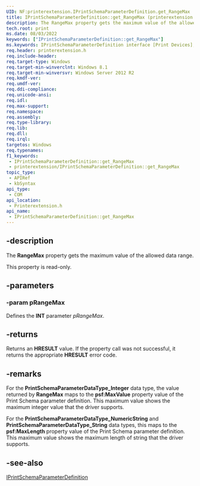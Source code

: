 ```yaml
---
UID: NF:printerextension.IPrintSchemaParameterDefinition.get_RangeMax
title: IPrintSchemaParameterDefinition::get_RangeMax (printerextension.h)
description: The RangeMax property gets the maximum value of the allowed data range.
tech.root: print
ms.date: 08/03/2022
keywords: ["IPrintSchemaParameterDefinition::get_RangeMax"]
ms.keywords: IPrintSchemaParameterDefinition interface [Print Devices],RangeMax property, IPrintSchemaParameterDefinition.RangeMax, IPrintSchemaParameterDefinition.get_RangeMax, IPrintSchemaParameterDefinition::RangeMax, IPrintSchemaParameterDefinition::get_RangeMax, RangeMax property [Print Devices], RangeMax property [Print Devices],IPrintSchemaParameterDefinition interface, get_RangeMax, print._iprintschemaparameterdefinition_rangemax, printerextension/IPrintSchemaParameterDefinition::RangeMax, printerextension/IPrintSchemaParameterDefinition::get_RangeMax
req.header: printerextension.h
req.include-header: 
req.target-type: Windows
req.target-min-winverclnt: Windows 8.1
req.target-min-winversvr: Windows Server 2012 R2
req.kmdf-ver: 
req.umdf-ver: 
req.ddi-compliance: 
req.unicode-ansi: 
req.idl: 
req.max-support: 
req.namespace: 
req.assembly: 
req.type-library: 
req.lib: 
req.dll: 
req.irql: 
targetos: Windows
req.typenames: 
f1_keywords:
 - IPrintSchemaParameterDefinition::get_RangeMax
 - printerextension/IPrintSchemaParameterDefinition::get_RangeMax
topic_type:
 - APIRef
 - kbSyntax
api_type:
 - COM
api_location:
 - Printerextension.h
api_name:
 - IPrintSchemaParameterDefinition::get_RangeMax
---
```


## -description

The **RangeMax** property gets the maximum value of the allowed data range.

This property is read-only.

## -parameters

### -param pRangeMax

Defines the **INT** parameter *pRangeMax*.

## -returns

Returns an **HRESULT** value. If the property call was not successful, it returns the appropriate **HRESULT** error code.

## -remarks

For the **PrintSchemaParameterDataType_Integer** data type, the value returned by **RangeMax** maps to the **psf:MaxValue** property value of the Print Schema parameter definition. This maximum value shows the maximum integer value that the driver supports.

For the **PrintSchemaParameterDataType_NumericString** and **PrintSchemaParameterDataType_String**  data types, this maps to the **psf:MaxLength** property value of the Print Schema parameter definition. This maximum value shows the maximum length of string that the driver supports.

## -see-also

[IPrintSchemaParameterDefinition](nn-printerextension-iprintschemaparameterdefinition.md)
